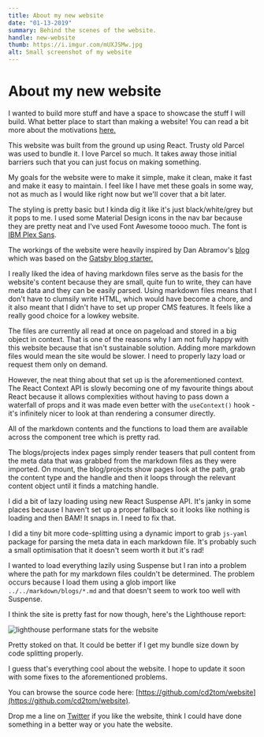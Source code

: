 ```yaml
---
title: About my new website
date: "01-13-2019"
summary: Behind the scenes of the website.
handle: new-website
thumb: https://i.imgur.com/mUXJSMw.jpg
alt: Small screenshot of my website
---
```


# About my new website

I wanted to build more stuff and have a space to showcase the stuff I will build. What better place to start than making a website! You can read a bit more about the motivations [here.](/blogs/new-website)

This website was built from the ground up using React. Trusty old Parcel was used to bundle it. I love Parcel so much. It takes away those initial barriers such that you can just focus on making something.

My goals for the website were to make it simple, make it clean, make it fast and make it easy to maintain. I feel like I have met these goals in some way, not as much as I would like right now but we'll cover that a bit later.

The styling is pretty basic but I kinda dig it like it's just black/white/grey but it pops to me. I used some Material Design icons in the nav bar because they are pretty neat and I've used Font Awesome toooo much. The font is [IBM Plex Sans](https://fonts.google.com/specimen/IBM+Plex+Sans).

The workings of the website were heavily inspired by Dan Abramov's [blog](https://overreacted.io/) which was based on the [Gatsby blog starter.](https://github.com/gatsbyjs/gatsby-starter-blog)

I really liked the idea of having markdown files serve as the basis for the website's content because they are small, quite fun to write, they can have meta data and they can be easily parsed. Using markdown files means that I don't have to clumsily write HTML, which would have become a chore, and it also meant that I didn't have to set up proper CMS features. It feels like a really good choice for a lowkey website.

The files are currently all read at once on pageload and stored in a big object in context. That is one of the reasons why I am not fully happy with this website because that isn't sustainable solution. Adding more markdown files would mean the site would be slower. I need to properly lazy load or request them only on demand.

However, the neat thing about that set up is the aforementioned context. The React Context API is slowly becoming one of my favourite things about React because it allows complexities without having to pass down a waterfall of props and it was made even better with the `useContext()` hook - it's infinitely nicer to look at than rendering a consumer directly.

All of the markdown contents and the functions to load them are available across the component tree which is pretty rad.

The blogs/projects index pages simply render teasers that pull content from the meta data that was grabbed from the markdown files as they were imported. On mount, the blog/projects show pages look at the path, grab the content type and the handle and then it loops through the relevant content object until it finds a matching handle.

I did a bit of lazy loading using new React Suspense API. It's janky in some places because I haven't set up a proper fallback so it looks like nothing is loading and then BAM! It snaps in. I need to fix that.

I did a tiny bit more code-splitting using a dynamic import to grab `js-yaml` package for parsing the meta data in each markdown file. It's probably such a small optimisation that it doesn't seem worth it but it's rad!

I wanted to load everything lazily using Suspense but I ran into a problem where the path for my markdown files couldn't be determined. The problem occurs because I load them using a glob import like `../../markdown/blogs/*.md` and that doesn't seem to work too well with Suspense.

I think the site is pretty fast for now though, here's the Lighthouse report:

![lighthouse performane stats for the website](https://i.imgur.com/KaL9XKL.jpg)

Pretty stoked on that. It could be better if I get my bundle size down by code splitting properly.

I guess that's everything cool about the website. I hope to update it soon with some fixes to the aforementioned problems.

You can browse the source code here: [https://github.com/cd2tom/website](https://github.com/cd2tom/website).

Drop me a line on [Twitter](https://twitter.com/tomjfinney) if you like the website, think I could have done something in a better way or you hate the website.
